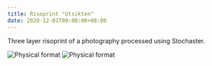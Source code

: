 ```yaml
---
title: Risoprint "Utsikten"
date: 2020-12-01T00:00:00+08:00
---
```


Three layer risoprint of a photography processed using Stochaster. 

![Physical format](/utsikten2.png)
![Physical format](/utsikten1.jpg)

